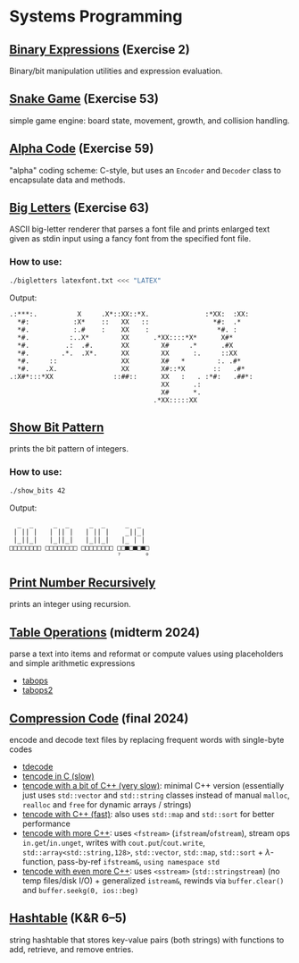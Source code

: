 # Systems Programming


## [Binary Expressions](02_binary_expressions/bexp.c) (Exercise 2)
Binary/bit manipulation utilities and expression evaluation.


## [Snake Game](53_snake/snake.c) (Exercise 53)
simple game engine: board state, movement, growth, and collision handling.


## [Alpha Code](59_alpha/alpha.cc) (Exercise 59)
"alpha" coding scheme: C-style, but uses an `Encoder` and `Decoder` class to encapsulate data and methods.


## [Big Letters](63_bigletters/bigletters.c) (Exercise 63)
ASCII big-letter renderer that parses a font file and prints enlarged text given as stdin input using a fancy font from the specified font file.

### How to use:
```bash
./bigletters latexfont.txt <<< "LATEX"
```
Output:
```
.:***:.          X     .X*::XX::*X.              :*XX:  :XX: 
  *#:           :X*    ::   XX   ::                *#:  .*   
  *#.           :.#    :    XX    :                 *#. :    
  *#.          :..X*        XX      .*XX::::*X*      X#*     
  *#.         .:  .#.       XX        X#     .*      .#X     
  *#.        .*.  .X*.      XX        XX      :.     ::XX    
  *#.     ::                XX        X#   *        :. .#*   
  *#.    .X.                XX        X#::*X       ::   .#*  
.:X#*:::*XX               ::##::      XX   :   . :*#:   .##*:
                                      XX      .:
                                      X#      *.
                                    .*XX:::::XX 
```


## [Show Bit Pattern](show_bit_pattern/show_bits.c)
prints the bit pattern of integers.

### How to use:
```bash
./show_bits 42
```
Output:
```
  _  _     _  _     _  _     _  _  
 | || |   | || |   | || |    _||_| 
 |_||_|   |_||_|   |_||_|   |_ | | 
□□□□□□□□ □□□□□□□□ □□□□□□□□ □□■□■□■□
                           ⁷      ⁰
```


## [Print Number Recursively](print_number_recursively/print_number_recursively.c)
prints an integer using recursion.


## [Table Operations](midterm) (midterm 2024)
parse a text into items and reformat or compute values using placeholders and simple arithmetic expressions
- [tabops](midterm/tabops/tabops.c)
- [tabops2](midterm/tabops2/tabops2.c)


## [Compression Code](final) (final 2024)
encode and decode text files by replacing frequent words with single-byte codes
- [tdecode](final/tdecode/tdecode.c)
- [tencode in C (slow)](final/tencode/tencode.c)
- [tencode with a bit of C++ (very slow)](final/tencode_cpp_1/tencode.cpp): minimal C++ version (essentially just uses `std::vector` and `std::string` classes instead of manual `malloc`, `realloc` and `free` for dynamic arrays / strings)
- [tencode with C++ (fast)](final/tencode_cpp_2/tencode.cc): also uses `std::map` and `std::sort` for better performance
- [tencode with more C++](final/tencode_cpp_3/tencode.cc): uses `<fstream>` (`ifstream`/`ofstream`), stream ops `in.get`/`in.unget`, writes with `cout.put`/`cout.write`, `std::array<std::string,128>`, `std::vector`, `std::map`, `std::sort` + $\lambda$-function, pass-by-ref `ifstream&`, `using namespace std`
- [tencode with even more C++](final/tencode_cpp_4/tencode.cc): uses `<sstream>` (`std::stringstream`) (no temp files/disk I/O) + generalized `istream&`, rewinds via `buffer.clear()` and `buffer.seekg(0, ios::beg)`


## [Hashtable](book-exercises/exercise6-5-hashtable.c) (K&R 6–5)
string hashtable that stores key-value pairs (both strings) with functions to add, retrieve, and remove entries.